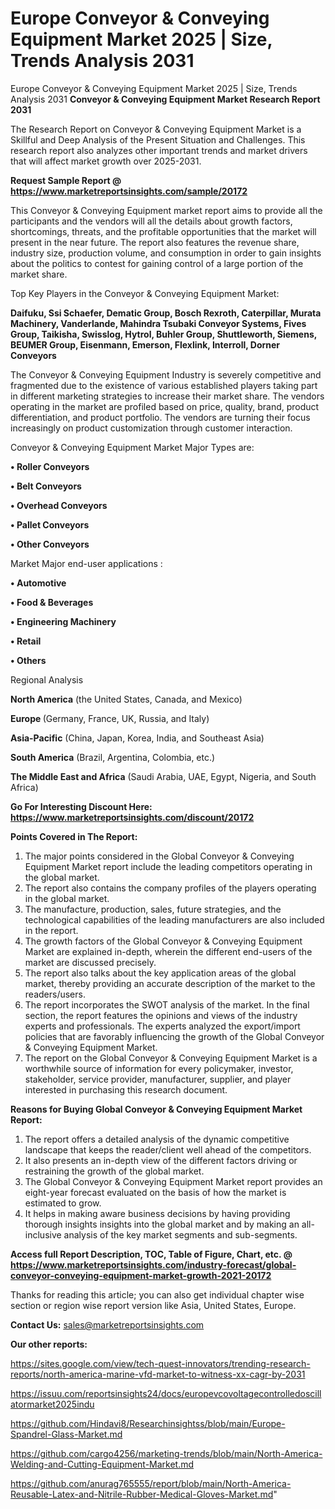 # Europe Conveyor & Conveying Equipment Market 2025 | Size, Trends Analysis 2031
Europe Conveyor & Conveying Equipment Market 2025 | Size, Trends Analysis 2031
<strong>Conveyor & Conveying Equipment Market Research Report 2031</strong>

The Research Report on Conveyor & Conveying Equipment Market is a Skillful and Deep Analysis of the Present Situation and Challenges. This research report also analyzes other important trends and market drivers that will affect market growth over 2025-2031.

<strong>Request Sample Report @ <a href=https://www.marketreportsinsights.com/sample/20172>https://www.marketreportsinsights.com/sample/20172</a></strong>

This Conveyor & Conveying Equipment market report aims to provide all the participants and the vendors will all the details about growth factors, shortcomings, threats, and the profitable opportunities that the market will present in the near future. The report also features the revenue share, industry size, production volume, and consumption in order to gain insights about the politics to contest for gaining control of a large portion of the market share.

Top Key Players in the Conveyor & Conveying Equipment Market:

<strong>Daifuku, Ssi Schaefer, Dematic Group, Bosch Rexroth, Caterpillar, Murata Machinery, Vanderlande, Mahindra Tsubaki Conveyor Systems, Fives Group, Taikisha, Swisslog, Hytrol, Buhler Group, Shuttleworth, Siemens, BEUMER Group, Eisenmann, Emerson, Flexlink, Interroll, Dorner Conveyors</strong>

The Conveyor & Conveying Equipment Industry is severely competitive and fragmented due to the existence of various established players taking part in different marketing strategies to increase their market share. The vendors operating in the market are profiled based on price, quality, brand, product differentiation, and product portfolio. The vendors are turning their focus increasingly on product customization through customer interaction.

Conveyor & Conveying Equipment Market Major Types are:

<strong>• Roller Conveyors

• Belt Conveyors

• Overhead Conveyors

• Pallet Conveyors

• Other Conveyors</strong>

Market Major end-user applications :

<strong>• Automotive

• Food & Beverages

• Engineering Machinery

• Retail

• Others</strong>

Regional Analysis

</u><strong><b>North America</b></strong> (the United States, Canada, and Mexico)

<strong><b>Europe </b></strong>(Germany, France, UK, Russia, and Italy)

<strong><b>Asia-Pacific</b></strong> (China, Japan, Korea, India, and Southeast Asia)

<strong><b>South America</b></strong> (Brazil, Argentina, Colombia, etc.)

<strong><b>The Middle East and Africa</b></strong> (Saudi Arabia, UAE, Egypt, Nigeria, and South Africa)

<strong>Go For Interesting Discount Here: <a href=https://www.marketreportsinsights.com/discount/20172>https://www.marketreportsinsights.com/discount/20172</a></strong>

<strong>Points Covered in The Report:</strong>
<ol>
  <li>The major points considered in the Global Conveyor & Conveying Equipment Market report include the leading competitors operating in the global market.</li>
  <li>The report also contains the company profiles of the players operating in the global market.</li>
  <li>The manufacture, production, sales, future strategies, and the technological capabilities of the leading manufacturers are also included in the report.</li>
  <li>The growth factors of the Global Conveyor & Conveying Equipment Market are explained in-depth, wherein the different end-users of the market are discussed precisely.</li>
  <li>The report also talks about the key application areas of the global market, thereby providing an accurate description of the market to the readers/users.</li>
  <li>The report incorporates the SWOT analysis of the market. In the final section, the report features the opinions and views of the industry experts and professionals. The experts analyzed the export/import policies that are favorably influencing the growth of the Global Conveyor & Conveying Equipment Market.</li>
  <li>The report on the Global Conveyor & Conveying Equipment Market is a worthwhile source of information for every policymaker, investor, stakeholder, service provider, manufacturer, supplier, and player interested in purchasing this research document.</li>
</ol>
<strong>Reasons for Buying Global Conveyor & Conveying Equipment Market Report:</strong>

<ol>
  <li>The report offers a detailed analysis of the dynamic competitive landscape that keeps the reader/client well ahead of the competitors.</li>
  <li>It also presents an in-depth view of the different factors driving or restraining the growth of the global market.</li>
  <li>The Global Conveyor & Conveying Equipment Market report provides an eight-year forecast evaluated on the basis of how the market is estimated to grow.</li>
  <li>It helps in making aware business decisions by having providing thorough insights insights into the global market and by making an all-inclusive analysis of the key market segments and sub-segments.</li>
</ol>
<strong>Access full Report Description, TOC, Table of Figure, Chart, etc. @ <a href=https://www.marketreportsinsights.com/industry-forecast/global-conveyor-conveying-equipment-market-growth-2021-20172>https://www.marketreportsinsights.com/industry-forecast/global-conveyor-conveying-equipment-market-growth-2021-20172</a></strong>


Thanks for reading this article; you can also get individual chapter wise section or region wise report version like Asia, United States, Europe.

<strong>Contact Us:</strong>
sales@marketreportsinsights.com

<strong>Our other reports:</strong>

<a href=https://sites.google.com/view/tech-quest-innovators/trending-research-reports/north-america-marine-vfd-market-to-witness-xx-cagr-by-2031>https://sites.google.com/view/tech-quest-innovators/trending-research-reports/north-america-marine-vfd-market-to-witness-xx-cagr-by-2031</a>

<a href=https://issuu.com/reportsinsights24/docs/europevcovoltagecontrolledoscillatormarket2025indu>https://issuu.com/reportsinsights24/docs/europevcovoltagecontrolledoscillatormarket2025indu</a>

<a href=https://github.com/Hindavi8/Researchinsightss/blob/main/Europe-Spandrel-Glass-Market.md>https://github.com/Hindavi8/Researchinsightss/blob/main/Europe-Spandrel-Glass-Market.md</a>

<a href=https://github.com/cargo4256/marketing-trends/blob/main/North-America-Welding-and-Cutting-Equipment-Market.md>https://github.com/cargo4256/marketing-trends/blob/main/North-America-Welding-and-Cutting-Equipment-Market.md</a>

<a href=https://github.com/anurag765555/report/blob/main/North-America-Reusable-Latex-and-Nitrile-Rubber-Medical-Gloves-Market.md>https://github.com/anurag765555/report/blob/main/North-America-Reusable-Latex-and-Nitrile-Rubber-Medical-Gloves-Market.md</a>"
